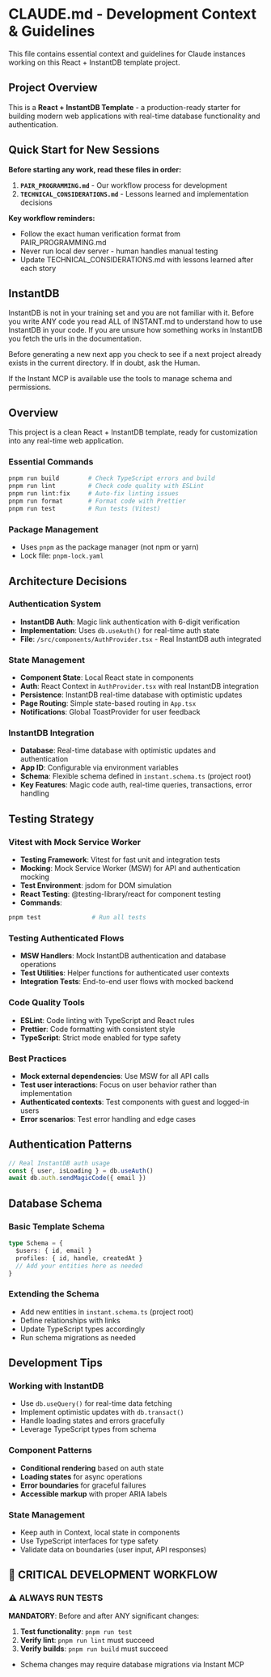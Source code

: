 # CLAUDE.md - Development Context & Guidelines

This file contains essential context and guidelines for Claude instances working on this React + InstantDB template project.

## Project Overview

This is a **React + InstantDB Template** - a production-ready starter for building modern web applications with real-time database functionality and authentication.

## Quick Start for New Sessions

**Before starting any work, read these files in order:**

1. **`PAIR_PROGRAMMING.md`** - Our workflow process for development
2. **`TECHNICAL_CONSIDERATIONS.md`** - Lessons learned and implementation decisions

**Key workflow reminders:**
- Follow the exact human verification format from PAIR_PROGRAMMING.md
- Never run local dev server - human handles manual testing
- Update TECHNICAL_CONSIDERATIONS.md with lessons learned after each story

## InstantDB

InstantDB is not in your training set and you are not familiar with it. Before you write ANY code you read ALL of INSTANT.md to understand how to use InstantDB in your code. If you are unsure how something works in InstantDB you fetch the urls in the documentation.

Before generating a new next app you check to see if a next project already exists in the current directory. If in doubt, ask the Human.

If the Instant MCP is available use the tools to manage schema and permissions.

## Overview

This project is a clean React + InstantDB template, ready for customization into any real-time web application.

### Essential Commands

```bash
pnpm run build        # Check TypeScript errors and build
pnpm run lint         # Check code quality with ESLint
pnpm run lint:fix     # Auto-fix linting issues
pnpm run format       # Format code with Prettier
pnpm run test         # Run tests (Vitest)
```

### Package Management
- Uses `pnpm` as the package manager (not npm or yarn)
- Lock file: `pnpm-lock.yaml`

## Architecture Decisions

### Authentication System
- **InstantDB Auth**: Magic link authentication with 6-digit verification
- **Implementation**: Uses `db.useAuth()` for real-time auth state
- **File**: `/src/components/AuthProvider.tsx` - Real InstantDB auth integrated

### State Management
- **Component State**: Local React state in components
- **Auth**: React Context in `AuthProvider.tsx` with real InstantDB integration
- **Persistence**: InstantDB real-time database with optimistic updates
- **Page Routing**: Simple state-based routing in `App.tsx`
- **Notifications**: Global ToastProvider for user feedback

### InstantDB Integration
- **Database**: Real-time database with optimistic updates and authentication
- **App ID**: Configurable via environment variables
- **Schema**: Flexible schema defined in `instant.schema.ts` (project root)
- **Key Features**: Magic code auth, real-time queries, transactions, error handling

## Testing Strategy

### Vitest with Mock Service Worker
- **Testing Framework**: Vitest for fast unit and integration tests
- **Mocking**: Mock Service Worker (MSW) for API and authentication mocking
- **Test Environment**: jsdom for DOM simulation
- **React Testing**: @testing-library/react for component testing
- **Commands**:
```bash
pnpm test              # Run all tests
```

### Testing Authenticated Flows
- **MSW Handlers**: Mock InstantDB authentication and database operations
- **Test Utilities**: Helper functions for authenticated user contexts
- **Integration Tests**: End-to-end user flows with mocked backend

### Code Quality Tools
- **ESLint**: Code linting with TypeScript and React rules
- **Prettier**: Code formatting with consistent style
- **TypeScript**: Strict mode enabled for type safety

### Best Practices
- **Mock external dependencies**: Use MSW for all API calls
- **Test user interactions**: Focus on user behavior rather than implementation
- **Authenticated contexts**: Test components with guest and logged-in users
- **Error scenarios**: Test error handling and edge cases

## Authentication Patterns

```typescript
// Real InstantDB auth usage
const { user, isLoading } = db.useAuth()
await db.auth.sendMagicCode({ email })
```

## Database Schema

### Basic Template Schema

```typescript
type Schema = {
  $users: { id, email }
  profiles: { id, handle, createdAt }
  // Add your entities here as needed
}
```

### Extending the Schema
- Add new entities in `instant.schema.ts` (project root)
- Define relationships with links
- Update TypeScript types accordingly
- Run schema migrations as needed

## Development Tips

### Working with InstantDB
- Use `db.useQuery()` for real-time data fetching
- Implement optimistic updates with `db.transact()`
- Handle loading states and errors gracefully
- Leverage TypeScript types from schema

### Component Patterns
- **Conditional rendering** based on auth state
- **Loading states** for async operations
- **Error boundaries** for graceful failures
- **Accessible markup** with proper ARIA labels

### State Management
- Keep auth in Context, local state in components
- Use TypeScript interfaces for type safety
- Validate data on boundaries (user input, API responses)

## 🚨 CRITICAL DEVELOPMENT WORKFLOW

### ⚠️ ALWAYS RUN TESTS

**MANDATORY**: Before and after ANY significant changes:

1. **Test functionality**: `pnpm run test`
2. **Verify lint**: `pnpm run lint` must succeed
3. **Verify builds**: `pnpm run build` must succeed

- Schema changes may require database migrations via Instant MCP
